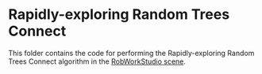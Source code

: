 # Rapidly-exploring Random Trees Connect

This folder contains the code for performing the Rapidly-exploring Random Trees Connect algorithm in the [RobWorkStudio scene](Project_WorkCell/).
